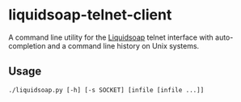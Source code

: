 # liquidsoap-telnet-client

A command line utility for the [Liquidsoap](https://www.liquidsoap.info/) telnet interface
with auto-completion and a command line history on Unix systems.

## Usage

    ./liquidsoap.py [-h] [-s SOCKET] [infile [infile ...]]
